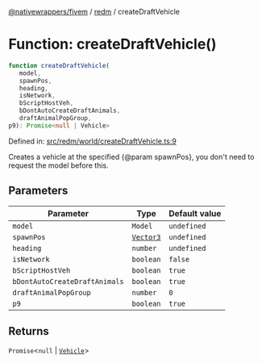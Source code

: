 [@nativewrappers/fivem](../../README.md) / [redm](../README.md) / createDraftVehicle

# Function: createDraftVehicle()

```ts
function createDraftVehicle(
   model, 
   spawnPos, 
   heading, 
   isNetwork, 
   bScriptHostVeh, 
   bDontAutoCreateDraftAnimals, 
   draftAnimalPopGroup, 
p9): Promise<null | Vehicle>
```

Defined in: [src/redm/world/createDraftVehicle.ts:9](https://github.com/nativewrappers/nativewrappers/blob/bed19baaeaf131ae08126ef8189b9b3d2beb3a28/src/redm/world/createDraftVehicle.ts#L9)

Creates a vehicle at the specified {@param spawnPos}, you don't need to request the model before this.

## Parameters

| Parameter | Type | Default value |
| ------ | ------ | ------ |
| `model` | `Model` | `undefined` |
| `spawnPos` | [`Vector3`](../../fivem/classes/Vector3.md) | `undefined` |
| `heading` | `number` | `undefined` |
| `isNetwork` | `boolean` | `false` |
| `bScriptHostVeh` | `boolean` | `true` |
| `bDontAutoCreateDraftAnimals` | `boolean` | `true` |
| `draftAnimalPopGroup` | `number` | `0` |
| `p9` | `boolean` | `true` |

## Returns

`Promise`\<`null` \| [`Vehicle`](../classes/Vehicle.md)\>

